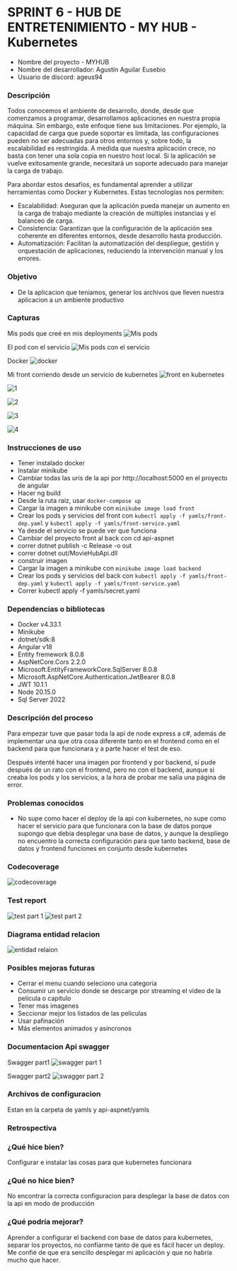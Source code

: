 # SPRINT 6 - HUB DE ENTRETENIMIENTO - MY HUB - Kubernetes

* Nombre del proyecto - MYHUB
* Nombre del desarrollador: Agustín Aguilar Eusebio
* Usuario de discord: ageus94


### Descripción
Todos conocemos el ambiente de desarrollo, donde, desde que comenzamos a programar, desarrollamos aplicaciones en nuestra propia máquina. Sin embargo, este enfoque tiene sus limitaciones. Por ejemplo, la capacidad de carga que puede soportar es limitada, las configuraciones pueden no ser adecuadas para otros entornos y, sobre todo, la escalabilidad es restringida. A medida que nuestra aplicación crece, no basta con tener una sola copia en nuestro host local. Si la aplicación se vuelve exitosamente grande, necesitará un soporte adecuado para manejar la carga de trabajo.

Para abordar estos desafíos, es fundamental aprender a utilizar herramientas como Docker y Kubernetes. Estas tecnologías nos permiten:

- Escalabilidad: Aseguran que la aplicación pueda manejar un aumento en la carga de trabajo mediante la creación de múltiples instancias y el balanceo de carga.
- Consistencia: Garantizan que la configuración de la aplicación sea coherente en diferentes entornos, desde desarrollo hasta producción.
- Automatización: Facilitan la automatización del despliegue, gestión y orquestación de aplicaciones, reduciendo la intervención manual y los errores.

### Objetivo
- De la aplicacion que teniamos, generar los archivos que lleven nuestra aplicacion a un ambiente productivo

### Capturas
Mis pods que creé en mis deployments
![Mis pods](capturas/mypods.PNG)

El pod con el servicio
![Mis pods con el servicio](capturas/kubernetes-front-pod-and-service.PNG)

Docker
![docker](capturas/docker.PNG)

Mi front corriendo desde un servicio de kubernetes
![front en kubernetes](capturas/kubernetes-front-browser.PNG)

![1](capturas/1.PNG)

![2](capturas/2.PNG)

![3](capturas/3.PNG)

![4](capturas/4.PNG)

### Instrucciones de uso
- Tener instalado docker
- Instalar minikube
- Cambiar todas las uris de la api por http://localhost:5000 en el proyecto de angular
- Hacer ng build
- Desde la ruta raiz, usar `docker-compose up`
- Cargar la imagen a minikube con `minikube image load front`
- Crear los pods y servicios del front con `kubectl apply -f yamls/front-dep.yaml` y  `kubectl apply -f yamls/front-service.yaml`
- Ya desde el servicio se puede ver que funciona
- Cambiar del proyecto front al back con cd api-aspnet
- correr dotnet publish -c Release -o out
- correr dotnet out/MovieHubApi.dll
- construir imagen
- Cargar la imagen a minikube con `minikube image load backend`
- Crear los pods y servicios del back con `kubectl apply -f yamls/front-dep.yaml` y  `kubectl apply -f yamls/front-service.yaml`
- Correr kubectl apply -f yamls/secret.yaml


### Dependencias o bibliotecas
- Docker v4.33.1
- Minikube 
- dotnet/sdk:8
- Angular v18
- Entity fremework 8.0.8
- AspNetCore.Cors 2.2.0
- Microsoft.EntityFrameworkCore.SqlServer 8.0.8
- Microsoft.AspNetCore.Authentication.JwtBearer 8.0.8
- JWT 10.1.1
- Node 20.15.0
- Sql Server 2022

### Descripción del proceso
Para empezar tuve que pasar toda la api de node express a c#, además de implementar una que otra cosa diferente tanto en el frontend como en el backend para que funcionara y a parte hacer el test de eso.

Después intenté hacer una imagen por frontend y por backend, sí pude después de un rato con el frontend, pero no con el backend, aunque si creaba los pods y los servicios, a la hora de probar me salía una página de error.


### Problemas conocidos
- No supe como hacer el deploy de la api con kubernetes, no supe como hacer el servicio para que funcionara con la base de datos porque supongo que debía desplegar una base de datos, y aunque la despliego no encuentro la correcta configuración para que tanto backend, base de datos y frontend funciones en conjunto desde kubernetes


### Codecoverage
![codecoverage](capturas/codecoverage.JPG)

### Test report
![test part 1](capturas/test1.PNG)
![test part 2](capturas/test2.PNG)

### Diagrama entidad relacion
![entidad relaion](capturas/diagrama.png)


### Posibles mejoras futuras
- Cerrar el menu cuando seleciono una categoria
- Consumir un servicio donde se descarge por streaming el video de la pelicula o capítulo
- Tener mas imagenes
- Seccionar mejor los listados de las peliculas
- Usar pafinación
- Más elementos animados y asíncronos

### Documentacion Api swagger
Swagger part1
![swagger part 1](capturas/swagger1.PNG)

Swagger part2
![swagger part 2](capturas/swagger2.PNG)

### Archivos de configuracion
Estan en la carpeta de yamls y api-aspnet/yamls

### Retrospectiva
### ¿Qué hice bien?
Configurar e instalar las cosas para que kubernetes funcionara

### ¿Qué no hice bien?
No encontrar la correcta configuracion para desplegar la base de datos con la api en modo de producción

### ¿Qué podría mejorar?
Aprender a configurar el backend con base de datos para kubernetes, separar los proyectos, no confiarme tanto de que es fácil hacer un deploy.
Me confié de que era sencillo desplegar mi aplicación y que no habría mucho que hacer.
